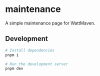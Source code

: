 # maintenance

A simple maintenance page for WattMaven.

## Development

```bash
# Install dependencies
pnpm i

# Run the development server
pnpm dev
```
